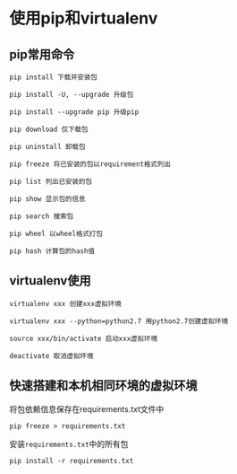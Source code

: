 # 使用pip和virtualenv

## pip常用命令
```
pip install 下载并安装包

pip install -U, --upgrade 升级包

pip install --upgrade pip 升级pip

pip download 仅下载包

pip uninstall 卸载包

pip freeze 将已安装的包以requirement格式列出

pip list 列出已安装的包

pip show 显示包的信息

pip search 搜索包

pip wheel 以wheel格式打包

pip hash 计算包的hash值

```
## virtualenv使用
```
virtualenv xxx 创建xxx虚拟环境

virtualenv xxx --python=python2.7 用python2.7创建虚拟环境

source xxx/bin/activate 启动xxx虚拟环境

deactivate 取消虚拟环境
```
## 快速搭建和本机相同环境的虚拟环境

将包依赖信息保存在requirements.txt文件中
```
pip freeze > requirements.txt
```
安装`requirements.txt`中的所有包
```
pip install -r requirements.txt
```



